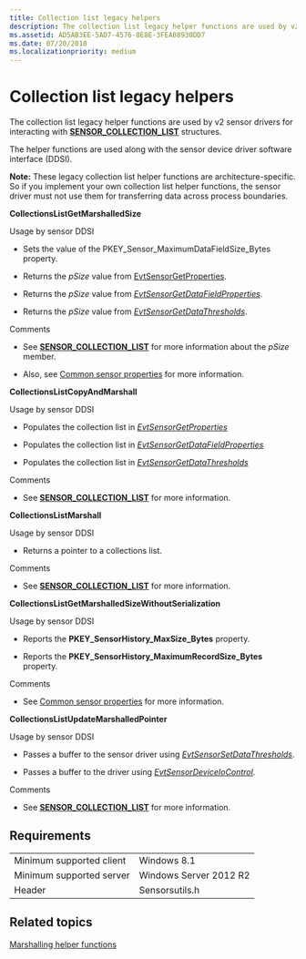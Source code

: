 ```yaml
---
title: Collection list legacy helpers
description: The collection list legacy helper functions are used by v2 sensor drivers for interacting with SENSOR\_COLLECTION\_LIST structures.
ms.assetid: AD5AB3EE-5AD7-4576-8E8E-3FEA08930DD7
ms.date: 07/20/2018
ms.localizationpriority: medium
---
```


# Collection list legacy helpers


The collection list legacy helper functions are used by v2 sensor drivers for interacting with [**SENSOR\_COLLECTION\_LIST**](https://docs.microsoft.com/windows-hardware/drivers/ddi/sensorsdef/ns-sensorsdef-sensor_collection_list) structures.

The helper functions are used along with the sensor device driver software interface (DDSI).

**Note:** These legacy collection list helper functions are architecture-specific. So if you implement your own collection list helper functions, the sensor driver must not use them for transferring data across process boundaries.

**CollectionsListGetMarshalledSize**

Usage by sensor DDSI

-   Sets the value of the PKEY\_Sensor\_MaximumDataFieldSize\_Bytes property.

-   Returns the *pSize* value from [EvtSensorGetProperties](https://docs.microsoft.com/windows-hardware/drivers/ddi/sensorscx/ns-sensorscx-_sensor_controller_config).

-   Returns the *pSize* value from [*EvtSensorGetDataFieldProperties*](https://docs.microsoft.com/windows-hardware/drivers/ddi/sensorscx/ns-sensorscx-_sensor_controller_config).

-   Returns the *pSize* value from [*EvtSensorGetDataThresholds*](https://docs.microsoft.com/windows-hardware/drivers/ddi/sensorscx/ns-sensorscx-_sensor_controller_config).

Comments

-   See [**SENSOR\_COLLECTION\_LIST**](https://docs.microsoft.com/windows-hardware/drivers/ddi/sensorsdef/ns-sensorsdef-sensor_collection_list) for more information about the *pSize* member.

-   Also, see [Common sensor properties](common-sensor-properties.md) for more information.

**CollectionsListCopyAndMarshall**

Usage by sensor DDSI

-   Populates the collection list in [*EvtSensorGetProperties*](https://docs.microsoft.com/windows-hardware/drivers/ddi/sensorscx/ns-sensorscx-_sensor_controller_config)

-   Populates the collection list in [*EvtSensorGetDataFieldProperties*](https://docs.microsoft.com/windows-hardware/drivers/ddi/sensorscx/ns-sensorscx-_sensor_controller_config)

-   Populates the collection list in [*EvtSensorGetDataThresholds*](https://docs.microsoft.com/windows-hardware/drivers/ddi/sensorscx/ns-sensorscx-_sensor_controller_config)

Comments

-   See [**SENSOR\_COLLECTION\_LIST**](https://docs.microsoft.com/windows-hardware/drivers/ddi/sensorsdef/ns-sensorsdef-sensor_collection_list) for more information.

**CollectionsListMarshall**

Usage by sensor DDSI

-   Returns a pointer to a collections list.

Comments

-   See [**SENSOR\_COLLECTION\_LIST**](https://docs.microsoft.com/windows-hardware/drivers/ddi/sensorsdef/ns-sensorsdef-sensor_collection_list) for more information.

**CollectionsListGetMarshalledSizeWithoutSerialization**

Usage by sensor DDSI

-   Reports the **PKEY\_SensorHistory\_MaxSize\_Bytes** property.

-   Reports the **PKEY\_SensorHistory\_MaximumRecordSize\_Bytes** property.

Comments

-   See [Common sensor properties](common-sensor-properties.md) for more information.

**CollectionsListUpdateMarshalledPointer**

Usage by sensor DDSI

-   Passes a buffer to the sensor driver using [*EvtSensorSetDataThresholds*](https://docs.microsoft.com/windows-hardware/drivers/ddi/sensorscx/ns-sensorscx-_sensor_controller_config).

-   Passes a buffer to the driver using [*EvtSensorDeviceIoControl*](https://docs.microsoft.com/windows-hardware/drivers/ddi/sensorscx/ns-sensorscx-_sensor_controller_config).

Comments

-   See [**SENSOR\_COLLECTION\_LIST**](https://docs.microsoft.com/windows-hardware/drivers/ddi/sensorsdef/ns-sensorsdef-sensor_collection_list) for more information.

## Requirements

|                          |                        |
|--------------------------|------------------------|
| Minimum supported client | Windows 8.1            |
| Minimum supported server | Windows Server 2012 R2 |
| Header                   | Sensorsutils.h         |

 

## Related topics


[Marshalling helper functions](marshalling-helper-functions.md)

 

 






